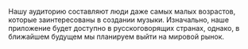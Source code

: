 Нашу аудиторию составляют люди даже самых малых возрастов, которые заинтересованы в создании музыки. Изначально, наше приложение будет доступно в русскоговорящих странах, однако, в ближайшем будущем мы планируем выйти на мировой рынок.
